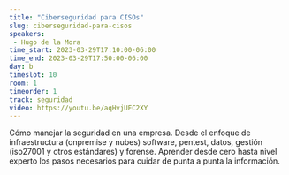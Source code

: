 ```yaml
---
title: "Ciberseguridad para CISOs"
slug: ciberseguridad-para-cisos
speakers:
 - Hugo de la Mora
time_start: 2023-03-29T17:10:00-06:00
time_end: 2023-03-29T17:50:00-06:00
day: b
timeslot: 10
room: 1
timeorder: 1
track: seguridad
video: https://youtu.be/aqHvjUEC2XY
---
```


Cómo manejar la seguridad en una empresa. Desde el enfoque de infraestructura (onpremise y nubes) software, pentest, datos, gestión (iso27001 y otros estándares) y forense. Aprender desde cero hasta nivel experto los pasos necesarios para cuidar de punta a punta la información.